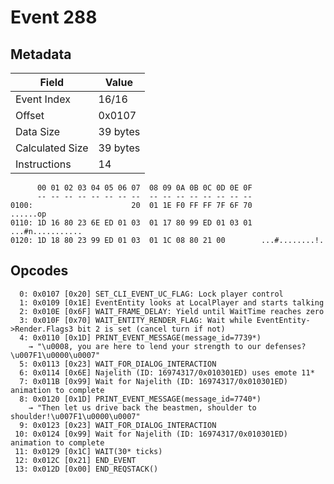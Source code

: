 # Event 288

## Metadata

| Field           | Value    |
|-----------------|----------|
| Event Index     | 16/16    |
| Offset          | 0x0107   |
| Data Size       | 39 bytes |
| Calculated Size | 39 bytes |
| Instructions    | 14       |

```
      00 01 02 03 04 05 06 07  08 09 0A 0B 0C 0D 0E 0F
      -- -- -- -- -- -- -- --  -- -- -- -- -- -- -- --
0100:                      20  01 1E F0 FF FF 7F 6F 70          ......op
0110: 1D 16 80 23 6E ED 01 03  01 17 80 99 ED 01 03 01  ...#n...........
0120: 1D 18 80 23 99 ED 01 03  01 1C 08 80 21 00        ...#........!.  
```

## Opcodes

```
  0: 0x0107 [0x20] SET_CLI_EVENT_UC_FLAG: Lock player control
  1: 0x0109 [0x1E] EventEntity looks at LocalPlayer and starts talking
  2: 0x010E [0x6F] WAIT_FRAME_DELAY: Yield until WaitTime reaches zero
  3: 0x010F [0x70] WAIT_ENTITY_RENDER_FLAG: Wait while EventEntity->Render.Flags3 bit 2 is set (cancel turn if not)
  4: 0x0110 [0x1D] PRINT_EVENT_MESSAGE(message_id=7739*)
    → "\u0008, you are here to lend your strength to our defenses?\u007F1\u0000\u0007"
  5: 0x0113 [0x23] WAIT_FOR_DIALOG_INTERACTION
  6: 0x0114 [0x6E] Najelith (ID: 16974317/0x010301ED) uses emote 11*
  7: 0x011B [0x99] Wait for Najelith (ID: 16974317/0x010301ED) animation to complete
  8: 0x0120 [0x1D] PRINT_EVENT_MESSAGE(message_id=7740*)
    → "Then let us drive back the beastmen, shoulder to shoulder!\u007F1\u0000\u0007"
  9: 0x0123 [0x23] WAIT_FOR_DIALOG_INTERACTION
 10: 0x0124 [0x99] Wait for Najelith (ID: 16974317/0x010301ED) animation to complete
 11: 0x0129 [0x1C] WAIT(30* ticks)
 12: 0x012C [0x21] END_EVENT
 13: 0x012D [0x00] END_REQSTACK()
```
